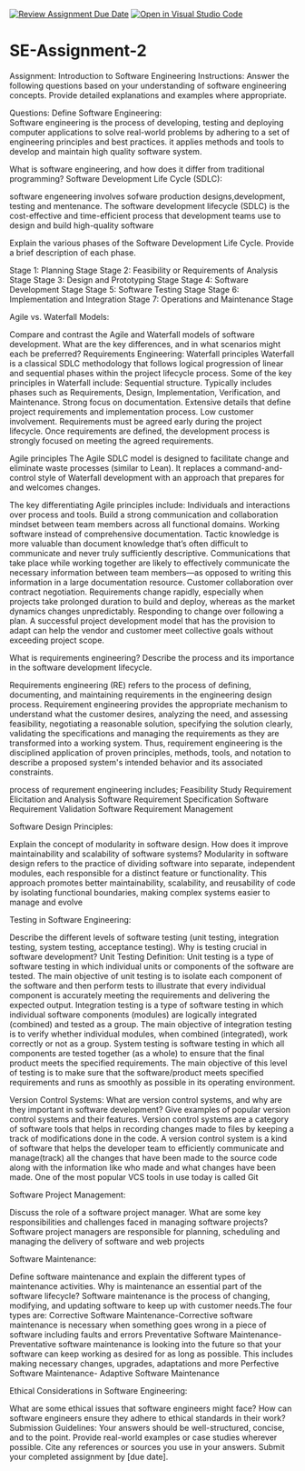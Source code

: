 [![Review Assignment Due Date](https://classroom.github.com/assets/deadline-readme-button-22041afd0340ce965d47ae6ef1cefeee28c7c493a6346c4f15d667ab976d596c.svg)](https://classroom.github.com/a/-ucQIGTc)
[![Open in Visual Studio Code](https://classroom.github.com/assets/open-in-vscode-2e0aaae1b6195c2367325f4f02e2d04e9abb55f0b24a779b69b11b9e10269abc.svg)](https://classroom.github.com/online_ide?assignment_repo_id=15347748&assignment_repo_type=AssignmentRepo)
# SE-Assignment-2
Assignment: Introduction to Software Engineering
Instructions:
Answer the following questions based on your understanding of software engineering concepts. Provide detailed explanations and examples where appropriate.

Questions:
Define Software Engineering:\
Software engineering is the process of developing, testing and deploying computer applications to solve real-world problems by adhering to a set of engineering principles and best practices. it applies methods and tools to develop and maintain high quality software system.

What is software engineering, and how does it differ from traditional programming?
Software Development Life Cycle (SDLC):

software engeneering involves sofware production designs,development, testing and mentenance.
The software development lifecycle (SDLC) is the cost-effective and time-efficient process that development teams use to design and build high-quality software

Explain the various phases of the Software Development Life Cycle. Provide a brief description of each phase.

Stage 1: Planning Stage
Stage 2: Feasibility or Requirements of Analysis Stage
Stage 3: Design and Prototyping Stage
Stage 4: Software Development Stage
Stage 5: Software Testing Stage
Stage 6: Implementation and Integration
Stage 7: Operations and Maintenance Stage


Agile vs. Waterfall Models:


Compare and contrast the Agile and Waterfall models of software development. What are the key differences, and in what scenarios might each be preferred?
Requirements Engineering:
Waterfall principles
Waterfall is a classical SDLC methodology that follows logical progression of linear and sequential phases within the project lifecycle process. Some of the key principles in Waterfall include:
Sequential structure. Typically includes phases such as Requirements, Design, Implementation, Verification, and Maintenance.
Strong focus on documentation. Extensive details that define project requirements and implementation process.
Low customer involvement. Requirements must be agreed early during the project lifecycle. Once requirements are defined, the development process is strongly focused on meeting the agreed requirements.

Agile principles
The Agile SDLC model is designed to facilitate change and eliminate waste processes (similar to Lean). It replaces a command-and-control style of Waterfall development with an approach that prepares for and welcomes changes.

The key differentiating Agile principles include:
Individuals and interactions over process and tools. Build a strong communication and collaboration mindset between team members across all functional domains.
Working software instead of comprehensive documentation. Tactic knowledge is more valuable than document knowledge that’s often difficult to communicate and never truly sufficiently descriptive. Communications that take place while working together are likely to effectively communicate the necessary information between team members—as opposed to writing this information in a large documentation resource.
Customer collaboration over contract negotiation. Requirements change rapidly, especially when projects take prolonged duration to build and deploy, whereas as the market dynamics changes unpredictably.
Responding to change over following a plan. A successful project development model that has the provision to adapt can help the vendor and customer meet collective goals without exceeding project scope.


What is requirements engineering? Describe the process and its importance in the software development lifecycle.

Requirements engineering (RE) refers to the process of defining, documenting, and maintaining requirements in the engineering design process. Requirement engineering provides the appropriate mechanism to understand what the customer desires, analyzing the need, and assessing feasibility, negotiating a reasonable solution, specifying the solution clearly, validating the specifications and managing the requirements as they are transformed into a working system. Thus, requirement engineering is the disciplined application of proven principles, methods, tools, and notation to describe a proposed system's intended behavior and its associated constraints.

process of requrement engineering includes;
Feasibility Study
Requirement Elicitation and Analysis
Software Requirement Specification
Software Requirement Validation
Software Requirement Management



Software Design Principles:

Explain the concept of modularity in software design. How does it improve maintainability and scalability of software systems?
Modularity in software design refers to the practice of dividing software into separate, independent modules, each responsible for a distinct feature or functionality. This approach promotes better maintainability, scalability, and reusability of code by isolating functional boundaries, making complex systems easier to manage and evolve

Testing in Software Engineering:

Describe the different levels of software testing (unit testing, integration testing, system testing, acceptance testing). Why is testing crucial in software development?
Unit Testing Definition: Unit testing is a type of software testing in which individual units or components of the software are tested.
The main objective of unit testing is to isolate each component of the software and then perform tests to illustrate that every individual component is accurately meeting the requirements and delivering the expected output.
 Integration testing is a type of software testing in which individual software components (modules) are logically integrated (combined) and tested as a group.
 The main objective of integration testing is to verify whether individual modules, when combined (integrated), work correctly or not as a group.
 System testing is software testing in which all components are tested together (as a whole) to ensure that the final product meets the specified requirements.
The main objective of this level of testing is to make sure that the software/product meets specified requirements and runs as smoothly as possible in its operating environment.

Version Control Systems:
What are version control systems, and why are they important in software development? Give examples of popular version control systems and their features.
Version control systems are a category of software tools that helps in recording changes made to files by keeping a track of modifications done in the code. 
A version control system is a kind of software that helps the developer team to efficiently communicate and manage(track) all the changes that have been made to the source code along with the information like who made and what changes have been made.
One of the most popular VCS tools in use today is called Git

Software Project Management:

Discuss the role of a software project manager. What are some key responsibilities and challenges faced in managing software projects?
Software project managers are responsible for planning, scheduling and managing the delivery of software and web projects

Software Maintenance:

Define software maintenance and explain the different types of maintenance activities. Why is maintenance an essential part of the software lifecycle?
Software maintenance is the process of changing, modifying, and updating software to keep up with customer needs.The four types are:
Corrective Software Maintenance-Corrective software maintenance is necessary when something goes wrong in a piece of software including faults and errors
Preventative Software Maintenance-Preventative software maintenance is looking into the future so that your software can keep working as desired for as long as possible. 
This includes making necessary changes, upgrades, adaptations and more
Perfective Software Maintenance-
Adaptive Software Maintenance

Ethical Considerations in Software Engineering:

What are some ethical issues that software engineers might face? How can software engineers ensure they adhere to ethical standards in their work?
Submission Guidelines:
Your answers should be well-structured, concise, and to the point.
Provide real-world examples or case studies wherever possible.
Cite any references or sources you use in your answers.
Submit your completed assignment by [due date].
